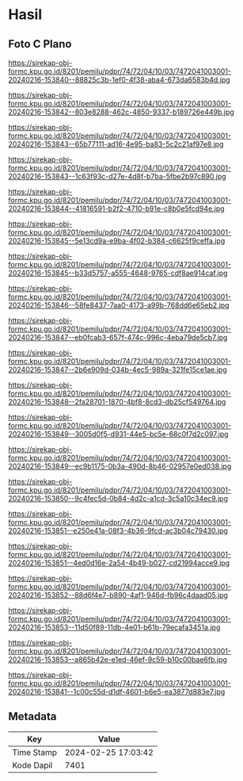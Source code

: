 # Hasil

## Foto C Plano

https://sirekap-obj-formc.kpu.go.id/8201/pemilu/pdpr/74/72/04/10/03/7472041003001-20240216-153840--88825c3b-1ef0-4f38-aba4-673da6583b4d.jpg

https://sirekap-obj-formc.kpu.go.id/8201/pemilu/pdpr/74/72/04/10/03/7472041003001-20240216-153842--803e8288-462c-4850-9337-b189726e449b.jpg

https://sirekap-obj-formc.kpu.go.id/8201/pemilu/pdpr/74/72/04/10/03/7472041003001-20240216-153843--65b77111-ad16-4e95-ba83-5c2c21af97e8.jpg

https://sirekap-obj-formc.kpu.go.id/8201/pemilu/pdpr/74/72/04/10/03/7472041003001-20240216-153843--1c63f93c-d27e-4d8f-b7ba-5fbe2b97c890.jpg

https://sirekap-obj-formc.kpu.go.id/8201/pemilu/pdpr/74/72/04/10/03/7472041003001-20240216-153844--41816591-b2f2-4710-b91e-c8b0e5fcd94e.jpg

https://sirekap-obj-formc.kpu.go.id/8201/pemilu/pdpr/74/72/04/10/03/7472041003001-20240216-153845--5e13cd9a-e9ba-4f02-b384-c6625f9ceffa.jpg

https://sirekap-obj-formc.kpu.go.id/8201/pemilu/pdpr/74/72/04/10/03/7472041003001-20240216-153845--b33d5757-a555-4648-9765-cdf8ae914caf.jpg

https://sirekap-obj-formc.kpu.go.id/8201/pemilu/pdpr/74/72/04/10/03/7472041003001-20240216-153846--58fe8437-7aa0-4173-a99b-768dd6e65eb2.jpg

https://sirekap-obj-formc.kpu.go.id/8201/pemilu/pdpr/74/72/04/10/03/7472041003001-20240216-153847--eb0fcab3-657f-474c-996c-4eba79de5cb7.jpg

https://sirekap-obj-formc.kpu.go.id/8201/pemilu/pdpr/74/72/04/10/03/7472041003001-20240216-153847--2b6e909d-034b-4ec5-989a-321fe15ce1ae.jpg

https://sirekap-obj-formc.kpu.go.id/8201/pemilu/pdpr/74/72/04/10/03/7472041003001-20240216-153848--2fa28701-1870-4bf8-8cd3-db25cf549764.jpg

https://sirekap-obj-formc.kpu.go.id/8201/pemilu/pdpr/74/72/04/10/03/7472041003001-20240216-153849--3005d0f5-d931-44e5-bc5e-68c0f7d2c097.jpg

https://sirekap-obj-formc.kpu.go.id/8201/pemilu/pdpr/74/72/04/10/03/7472041003001-20240216-153849--ec9b1175-0b3a-490d-8b46-02957e0ed038.jpg

https://sirekap-obj-formc.kpu.go.id/8201/pemilu/pdpr/74/72/04/10/03/7472041003001-20240216-153850--9c4fec5d-0b84-4d2c-a1cd-3c5a10c34ec9.jpg

https://sirekap-obj-formc.kpu.go.id/8201/pemilu/pdpr/74/72/04/10/03/7472041003001-20240216-153851--e250e41a-08f3-4b36-9fcd-ac3b04c79430.jpg

https://sirekap-obj-formc.kpu.go.id/8201/pemilu/pdpr/74/72/04/10/03/7472041003001-20240216-153851--4ed0d16e-2a54-4b49-b027-cd21994acce9.jpg

https://sirekap-obj-formc.kpu.go.id/8201/pemilu/pdpr/74/72/04/10/03/7472041003001-20240216-153852--88d6f4e7-b890-4af1-946d-fb96c4daad05.jpg

https://sirekap-obj-formc.kpu.go.id/8201/pemilu/pdpr/74/72/04/10/03/7472041003001-20240216-153853--11d50f89-11db-4e01-b61b-79ecafa3451a.jpg

https://sirekap-obj-formc.kpu.go.id/8201/pemilu/pdpr/74/72/04/10/03/7472041003001-20240216-153853--a865b42e-e1ed-46ef-9c59-b10c00bae6fb.jpg

https://sirekap-obj-formc.kpu.go.id/8201/pemilu/pdpr/74/72/04/10/03/7472041003001-20240216-153841--1c00c55d-d1df-4601-b6e5-ea3877d883e7.jpg


## Metadata

| Key        | Value               |
| ---------- | ------------------- |
| Time Stamp | 2024-02-25 17:03:42 |
| Kode Dapil | 7401                |



